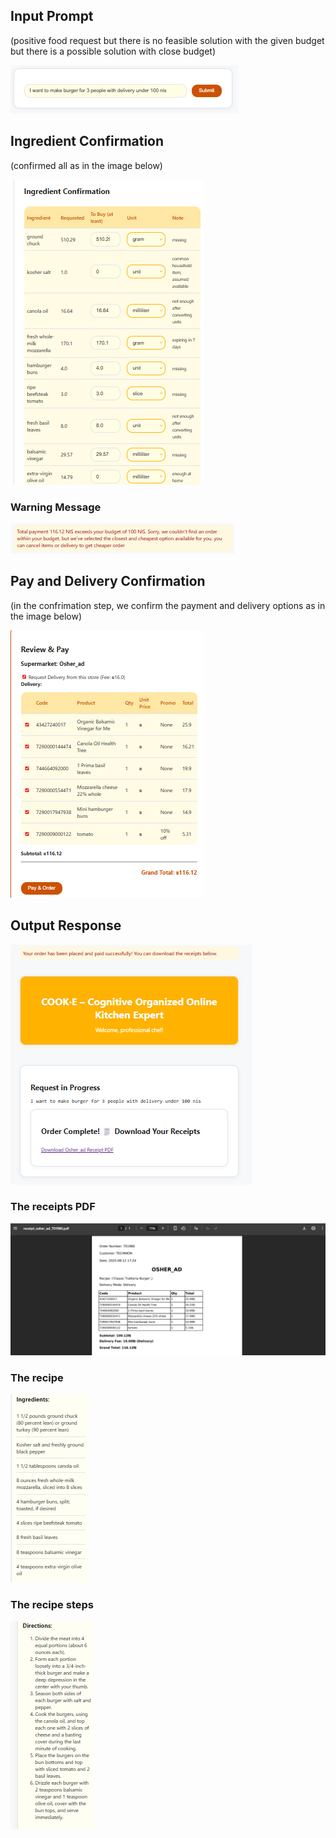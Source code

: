 ## Input Prompt
(positive food request but there is no feasible solution with the given budget but there is a possible solution with close budget)

![prompt5](media/prompt5.png)

## Ingredient Confirmation
(confirmed all as in the image below)

![conf4](media/conf4.png)

### Warning Message
![warning5](media/warning5.png)

## Pay and Delivery Confirmation

(in the confrimation step, we confirm the payment and delivery options as in the image below)

![pay5](media/pay5.png)

## Output Response

![output5](media/output5.png)
 
### The receipts PDF

![pdf5](media/pdf5.png)

### The recipe

![ing5](media/ing5.png)

### The recipe steps

![steps5](media/steps5.png)